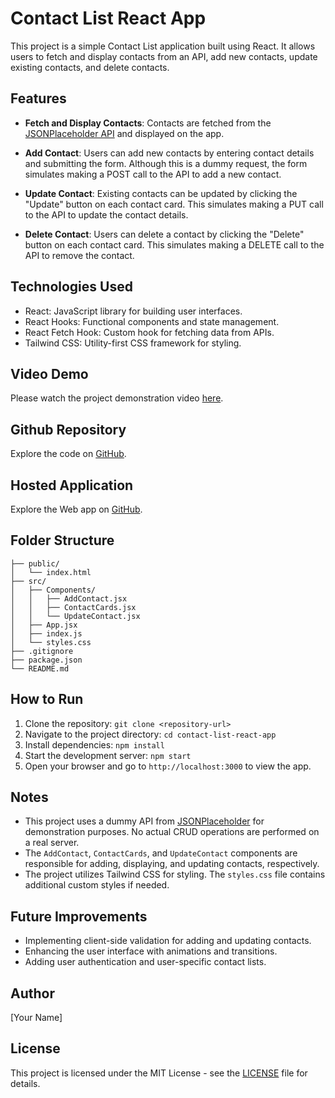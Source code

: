 # Contact List React App

This project is a simple Contact List application built using React. It allows users to fetch and display contacts from an API, add new contacts, update existing contacts, and delete contacts.

## Features

- **Fetch and Display Contacts**: Contacts are fetched from the [JSONPlaceholder API](https://jsonplaceholder.typicode.com/users) and displayed on the app.
  
- **Add Contact**: Users can add new contacts by entering contact details and submitting the form. Although this is a dummy request, the form simulates making a POST call to the API to add a new contact.

- **Update Contact**: Existing contacts can be updated by clicking the "Update" button on each contact card. This simulates making a PUT call to the API to update the contact details.

- **Delete Contact**: Users can delete a contact by clicking the "Delete" button on each contact card. This simulates making a DELETE call to the API to remove the contact.

## Technologies Used

- React: JavaScript library for building user interfaces.
- React Hooks: Functional components and state management.
- React Fetch Hook: Custom hook for fetching data from APIs.
- Tailwind CSS: Utility-first CSS framework for styling.


## Video Demo

Please watch the project demonstration video [here](<>).

## Github Repository

Explore the code on [GitHub](<https://github.com/Ananthuak16/React-Contactlist.git>).

## Hosted Application

Explore the Web app  on [GitHub](<https://6639edc5669e3dc71c315fd0--bright-pudding-7c37b0.netlify.app/>).


## Folder Structure

```
├── public/
│   └── index.html
├── src/
│   ├── Components/
│   │   ├── AddContact.jsx
│   │   ├── ContactCards.jsx
│   │   └── UpdateContact.jsx
│   ├── App.jsx
│   ├── index.js
│   └── styles.css
├── .gitignore
├── package.json
└── README.md
```

## How to Run

1. Clone the repository: `git clone <repository-url>`
2. Navigate to the project directory: `cd contact-list-react-app`
3. Install dependencies: `npm install`
4. Start the development server: `npm start`
5. Open your browser and go to `http://localhost:3000` to view the app.

## Notes

- This project uses a dummy API from [JSONPlaceholder](https://jsonplaceholder.typicode.com/) for demonstration purposes. No actual CRUD operations are performed on a real server.
- The `AddContact`, `ContactCards`, and `UpdateContact` components are responsible for adding, displaying, and updating contacts, respectively.
- The project utilizes Tailwind CSS for styling. The `styles.css` file contains additional custom styles if needed.

## Future Improvements

- Implementing client-side validation for adding and updating contacts.
- Enhancing the user interface with animations and transitions.
- Adding user authentication and user-specific contact lists.

## Author

[Your Name]

## License

This project is licensed under the MIT License - see the [LICENSE](LICENSE) file for details.
